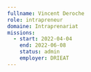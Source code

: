 ```yaml
---
fullname: Vincent Deroche
role: intrapreneur
domaine: Intraprenariat
missions:
  - start: 2022-04-04
    end: 2022-06-08
    status: admin
    employer: DRIEAT
---
```


